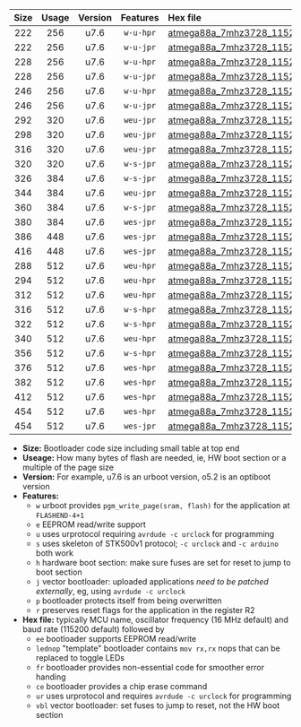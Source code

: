 |Size|Usage|Version|Features|Hex file|
|:-:|:-:|:-:|:-:|:--|
|222|256|u7.6|`w-u-hpr`|[atmega88a_7mhz3728_115200bps_ur.hex](https://raw.githubusercontent.com/stefanrueger/urboot/main//atmega88a_7mhz3728_115200bps_ur.hex)|
|222|256|u7.6|`w-u-jpr`|[atmega88a_7mhz3728_115200bps_ur_vbl.hex](https://raw.githubusercontent.com/stefanrueger/urboot/main//atmega88a_7mhz3728_115200bps_ur_vbl.hex)|
|228|256|u7.6|`w-u-hpr`|[atmega88a_7mhz3728_115200bps_lednop_ur.hex](https://raw.githubusercontent.com/stefanrueger/urboot/main//atmega88a_7mhz3728_115200bps_lednop_ur.hex)|
|228|256|u7.6|`w-u-jpr`|[atmega88a_7mhz3728_115200bps_lednop_ur_vbl.hex](https://raw.githubusercontent.com/stefanrueger/urboot/main//atmega88a_7mhz3728_115200bps_lednop_ur_vbl.hex)|
|246|256|u7.6|`w-u-hpr`|[atmega88a_7mhz3728_115200bps_lednop_fr_ur.hex](https://raw.githubusercontent.com/stefanrueger/urboot/main//atmega88a_7mhz3728_115200bps_lednop_fr_ur.hex)|
|246|256|u7.6|`w-u-jpr`|[atmega88a_7mhz3728_115200bps_lednop_fr_ur_vbl.hex](https://raw.githubusercontent.com/stefanrueger/urboot/main//atmega88a_7mhz3728_115200bps_lednop_fr_ur_vbl.hex)|
|292|320|u7.6|`weu-jpr`|[atmega88a_7mhz3728_115200bps_ee_ur_vbl.hex](https://raw.githubusercontent.com/stefanrueger/urboot/main//atmega88a_7mhz3728_115200bps_ee_ur_vbl.hex)|
|298|320|u7.6|`weu-jpr`|[atmega88a_7mhz3728_115200bps_ee_lednop_ur_vbl.hex](https://raw.githubusercontent.com/stefanrueger/urboot/main//atmega88a_7mhz3728_115200bps_ee_lednop_ur_vbl.hex)|
|316|320|u7.6|`weu-jpr`|[atmega88a_7mhz3728_115200bps_ee_lednop_fr_ur_vbl.hex](https://raw.githubusercontent.com/stefanrueger/urboot/main//atmega88a_7mhz3728_115200bps_ee_lednop_fr_ur_vbl.hex)|
|320|320|u7.6|`w-s-jpr`|[atmega88a_7mhz3728_115200bps_vbl.hex](https://raw.githubusercontent.com/stefanrueger/urboot/main//atmega88a_7mhz3728_115200bps_vbl.hex)|
|326|384|u7.6|`w-s-jpr`|[atmega88a_7mhz3728_115200bps_lednop_vbl.hex](https://raw.githubusercontent.com/stefanrueger/urboot/main//atmega88a_7mhz3728_115200bps_lednop_vbl.hex)|
|344|384|u7.6|`weu-jpr`|[atmega88a_7mhz3728_115200bps_ee_lednop_fr_ce_ur_vbl.hex](https://raw.githubusercontent.com/stefanrueger/urboot/main//atmega88a_7mhz3728_115200bps_ee_lednop_fr_ce_ur_vbl.hex)|
|360|384|u7.6|`w-s-jpr`|[atmega88a_7mhz3728_115200bps_lednop_fr_vbl.hex](https://raw.githubusercontent.com/stefanrueger/urboot/main//atmega88a_7mhz3728_115200bps_lednop_fr_vbl.hex)|
|380|384|u7.6|`wes-jpr`|[atmega88a_7mhz3728_115200bps_ee_vbl.hex](https://raw.githubusercontent.com/stefanrueger/urboot/main//atmega88a_7mhz3728_115200bps_ee_vbl.hex)|
|386|448|u7.6|`wes-jpr`|[atmega88a_7mhz3728_115200bps_ee_lednop_vbl.hex](https://raw.githubusercontent.com/stefanrueger/urboot/main//atmega88a_7mhz3728_115200bps_ee_lednop_vbl.hex)|
|416|448|u7.6|`wes-jpr`|[atmega88a_7mhz3728_115200bps_ee_lednop_fr_vbl.hex](https://raw.githubusercontent.com/stefanrueger/urboot/main//atmega88a_7mhz3728_115200bps_ee_lednop_fr_vbl.hex)|
|288|512|u7.6|`weu-hpr`|[atmega88a_7mhz3728_115200bps_ee_ur.hex](https://raw.githubusercontent.com/stefanrueger/urboot/main//atmega88a_7mhz3728_115200bps_ee_ur.hex)|
|294|512|u7.6|`weu-hpr`|[atmega88a_7mhz3728_115200bps_ee_lednop_ur.hex](https://raw.githubusercontent.com/stefanrueger/urboot/main//atmega88a_7mhz3728_115200bps_ee_lednop_ur.hex)|
|312|512|u7.6|`weu-hpr`|[atmega88a_7mhz3728_115200bps_ee_lednop_fr_ur.hex](https://raw.githubusercontent.com/stefanrueger/urboot/main//atmega88a_7mhz3728_115200bps_ee_lednop_fr_ur.hex)|
|316|512|u7.6|`w-s-hpr`|[atmega88a_7mhz3728_115200bps.hex](https://raw.githubusercontent.com/stefanrueger/urboot/main//atmega88a_7mhz3728_115200bps.hex)|
|322|512|u7.6|`w-s-hpr`|[atmega88a_7mhz3728_115200bps_lednop.hex](https://raw.githubusercontent.com/stefanrueger/urboot/main//atmega88a_7mhz3728_115200bps_lednop.hex)|
|340|512|u7.6|`weu-hpr`|[atmega88a_7mhz3728_115200bps_ee_lednop_fr_ce_ur.hex](https://raw.githubusercontent.com/stefanrueger/urboot/main//atmega88a_7mhz3728_115200bps_ee_lednop_fr_ce_ur.hex)|
|356|512|u7.6|`w-s-hpr`|[atmega88a_7mhz3728_115200bps_lednop_fr.hex](https://raw.githubusercontent.com/stefanrueger/urboot/main//atmega88a_7mhz3728_115200bps_lednop_fr.hex)|
|376|512|u7.6|`wes-hpr`|[atmega88a_7mhz3728_115200bps_ee.hex](https://raw.githubusercontent.com/stefanrueger/urboot/main//atmega88a_7mhz3728_115200bps_ee.hex)|
|382|512|u7.6|`wes-hpr`|[atmega88a_7mhz3728_115200bps_ee_lednop.hex](https://raw.githubusercontent.com/stefanrueger/urboot/main//atmega88a_7mhz3728_115200bps_ee_lednop.hex)|
|412|512|u7.6|`wes-hpr`|[atmega88a_7mhz3728_115200bps_ee_lednop_fr.hex](https://raw.githubusercontent.com/stefanrueger/urboot/main//atmega88a_7mhz3728_115200bps_ee_lednop_fr.hex)|
|454|512|u7.6|`wes-hpr`|[atmega88a_7mhz3728_115200bps_ee_lednop_fr_ce.hex](https://raw.githubusercontent.com/stefanrueger/urboot/main//atmega88a_7mhz3728_115200bps_ee_lednop_fr_ce.hex)|
|454|512|u7.6|`wes-jpr`|[atmega88a_7mhz3728_115200bps_ee_lednop_fr_ce_vbl.hex](https://raw.githubusercontent.com/stefanrueger/urboot/main//atmega88a_7mhz3728_115200bps_ee_lednop_fr_ce_vbl.hex)|

- **Size:** Bootloader code size including small table at top end
- **Useage:** How many bytes of flash are needed, ie, HW boot section or a multiple of the page size
- **Version:** For example, u7.6 is an urboot version, o5.2 is an optiboot version
- **Features:**
  + `w` urboot provides `pgm_write_page(sram, flash)` for the application at `FLASHEND-4+1`
  + `e` EEPROM read/write support
  + `u` uses urprotocol requiring `avrdude -c urclock` for programming
  + `s` uses skeleton of STK500v1 protocol; `-c urclock` and `-c arduino` both work
  + `h` hardware boot section: make sure fuses are set for reset to jump to boot section
  + `j` vector bootloader: uploaded applications *need to be patched externally*, eg, using `avrdude -c urclock`
  + `p` bootloader protects itself from being overwritten
  + `r` preserves reset flags for the application in the register R2
- **Hex file:** typically MCU name, oscillator frequency (16 MHz default) and baud rate (115200 default) followed by
  + `ee` bootloader supports EEPROM read/write
  + `lednop` "template" bootloader contains `mov rx,rx` nops that can be replaced to toggle LEDs
  + `fr` bootloader provides non-essential code for smoother error handing
  + `ce` bootloader provides a chip erase command
  + `ur` uses urprotocol and requires `avrdude -c urclock` for programming
  + `vbl` vector bootloader: set fuses to jump to reset, not the HW boot section

